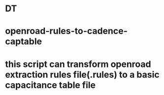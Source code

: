 # DT
# openroad-rules-to-cadence-captable
# this script can transform openroad extraction rules file(.rules) to a basic capacitance table file 
